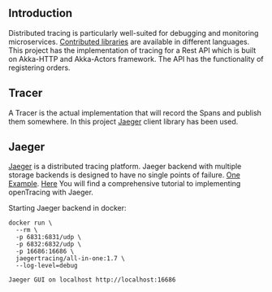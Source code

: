 

## Introduction

Distributed tracing is particularly well-suited for debugging and monitoring microservices. [Contributed libraries](https://github.com/opentracing-contrib?utf8=%E2%9C%93&q=scala&type=&language=) are available in different languages.
This project has the implementation of tracing for a Rest API which is built on Akka-HTTP and Akka-Actors framework. The API has the functionality of registering orders.

## Tracer
A Tracer is the actual implementation that will record the Spans and publish them somewhere. 
In this project [Jaeger](https://www.jaegertracing.io/docs/1.16/getting-started/) client library has been used.


## Jaeger
[Jaeger](https://www.jaegertracing.io/docs/1.16/getting-started/) is a distributed tracing platform. Jaeger backend with multiple storage backends is designed to have no single points of failure. [One Example](https://github.com/yurishkuro/opentracing-tutorial/tree/master/java). [Here](https://medium.com/velotio-perspectives/a-comprehensive-tutorial-to-implementing-opentracing-with-jaeger-a01752e1a8ce) You will find a comprehensive tutorial to implementing openTracing with Jaeger.

Starting Jaeger backend in docker: 
```
docker run \
  --rm \
  -p 6831:6831/udp \
  -p 6832:6832/udp \
  -p 16686:16686 \
  jaegertracing/all-in-one:1.7 \
  --log-level=debug

Jaeger GUI on localhost http://localhost:16686
```



